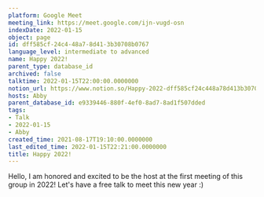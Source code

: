 ```yaml
---
platform: Google Meet
meeting_link: https://meet.google.com/ijn-vugd-osn
indexDate: 2022-01-15
object: page
id: dff585cf-24c4-48a7-8d41-3b30708b0767
language_level: intermediate to advanced
name: Happy 2022!
parent_type: database_id
archived: false
talktime: 2022-01-15T22:00:00.0000000
notion_url: https://www.notion.so/Happy-2022-dff585cf24c448a78d413b30708b0767
hosts: Abby
parent_database_id: e9339446-880f-4ef0-8ad7-8ad1f507dded
tags:
- Talk
- 2022-01-15
- Abby
created_time: 2021-08-17T19:10:00.0000000
last_edited_time: 2022-01-15T22:21:00.0000000
title: Happy 2022!
---
```


Hello, I am honored and excited to be the host at the first meeting of this group in 2022! Let's have a free talk to meet this new year :)





